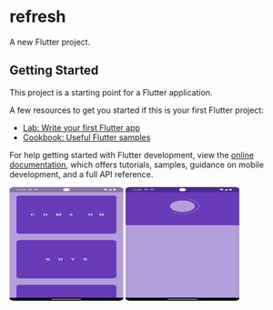 # refresh

A new Flutter project.

## Getting Started

This project is a starting point for a Flutter application.

A few resources to get you started if this is your first Flutter project:

- [Lab: Write your first Flutter app](https://docs.flutter.dev/get-started/codelab)
- [Cookbook: Useful Flutter samples](https://docs.flutter.dev/cookbook)

For help getting started with Flutter development, view the
[online documentation](https://docs.flutter.dev/), which offers tutorials,
samples, guidance on mobile development, and a full API reference.

<img src="https://github.com/Srujankm12/Refresh-page/blob/main/refresh_pag1.png" alt="Image description" width="200" height="200">
<img src="https://github.com/Srujankm12/Refresh-page/blob/main/refresh_page2.png" alt="Image description" width="200" height="200">
